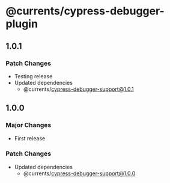 # @currents/cypress-debugger-plugin

## 1.0.1

### Patch Changes

- Testing release
- Updated dependencies
  - @currents/cypress-debugger-support@1.0.1

## 1.0.0

### Major Changes

- First release

### Patch Changes

- Updated dependencies
  - @currents/cypress-debugger-support@1.0.0
